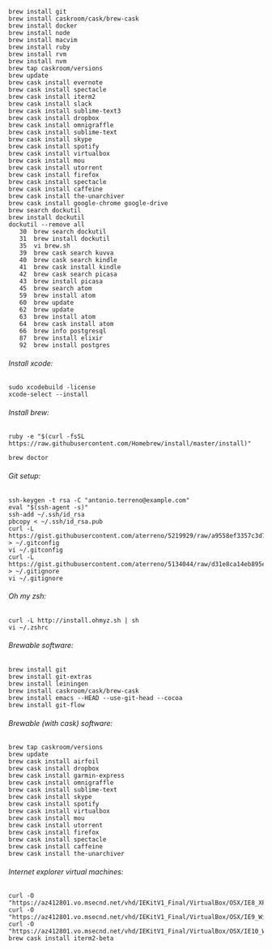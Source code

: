 ```
brew install git
brew install caskroom/cask/brew-cask
brew install docker
brew install node
brew install macvim
brew install ruby
brew install rvm
brew install nvm
brew tap caskroom/versions
brew update
brew cask install evernote
brew cask install spectacle
brew cask install iterm2
brew cask install slack
brew cask install sublime-text3
brew cask install dropbox
brew cask install omnigraffle
brew cask install sublime-text
brew cask install skype
brew cask install spotify
brew cask install virtualbox
brew cask install mou
brew cask install utorrent
brew cask install firefox
brew cask install spectacle
brew cask install caffeine
brew cask install the-unarchiver
brew cask install google-chrome google-drive
brew search dockutil
brew install dockutil
dockutil --remove all
   30  brew search dockutil
   31  brew install dockutil
   35  vi brew.sh 
   39  brew cask search kuvva
   40  brew cask search kindle
   41  brew cask install kindle
   42  brew cask search picasa
   43  brew install picasa
   45  brew search atom
   59  brew install atom
   60  brew update
   62  brew update
   63  brew install atom
   64  brew cask install atom
   66  brew info postgresql
   87  brew install elixir
   92  brew install postgres
```

###### Install xcode:

	sudo xcodebuild -license	
	xcode-select --install    

###### Install brew:

	ruby -e "$(curl -fsSL https://raw.githubusercontent.com/Homebrew/install/master/install)"
	
	brew doctor
	
###### Git setup:

	ssh-keygen -t rsa -C "antonio.terreno@example.com"
	eval "$(ssh-agent -s)"
	ssh-add ~/.ssh/id_rsa
	pbcopy < ~/.ssh/id_rsa.pub	
	curl -L https://gist.githubusercontent.com/aterreno/5219929/raw/a9558ef3357c3d7ea730b67fe411fe9313d307d3/.gitconfig > ~/.gitconfig
	vi ~/.gitconfig
	curl -L https://gist.githubusercontent.com/aterreno/5134044/raw/d31e8ca14eb895e77a85652da3869dc29af38f8a/.gitignore > ~/.gitignore 
	vi ~/.gitignore
	
###### Oh my zsh:

	curl -L http://install.ohmyz.sh | sh
	vi ~/.zshrc

###### Brewable software: 

	brew install git
	brew install git-extras
	brew install leiningen
	brew install caskroom/cask/brew-cask
	brew install emacs --HEAD --use-git-head --cocoa
	brew install git-flow

###### Brewable (with cask) software: 	
	
	brew tap caskroom/versions
	brew update
	brew cask install airfoil	
	brew cask install dropbox
	brew cask install garmin-express
	brew cask install omnigraffle
	brew cask install sublime-text
	brew cask install skype
	brew cask install spotify
	brew cask install virtualbox
	brew cask install mou
	brew cask install utorrent
	brew cask install firefox
	brew cask install spectacle
	brew cask install caffeine
	brew cask install the-unarchiver

###### Internet explorer virtual machines:

	curl -O "https://az412801.vo.msecnd.net/vhd/IEKitV1_Final/VirtualBox/OSX/IE8_XP/IE8.XP.For.MacVirtualBox.ova"
	curl -O "https://az412801.vo.msecnd.net/vhd/IEKitV1_Final/VirtualBox/OSX/IE9_Win7/IE9.Win7.For.MacVirtualBox.part{1.sfx,2.rar,3.rar,4.rar,5.rar}"
	curl -O "https://az412801.vo.msecnd.net/vhd/IEKitV1_Final/VirtualBox/OSX/IE10_Win8/IE10.Win8.For.MacVirtualBox.part{1.sfx,2.rar,3.rar}"
	brew cask install iterm2-beta
	

